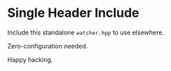 # Single Header Include

Include this standalone `watcher.hpp` to use elsewhere.

Zero-configuration needed.

Happy hacking.
